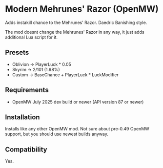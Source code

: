 # Modern Mehrunes' Razor (OpenMW)

Adds instakill chance to the Mehrunes' Razor. Daedric Banishing style.

The mod doesnt change the Mehrunes' Razor in any way, it just adds additional Lua script for it.

## Presets
- Oblivion -> PlayerLuck * 0.05
- Skyrim -> 2/101 (1.98%)
- Custom -> BaseChance + PlayerLuck * LuckModifier

## Requirements
- OpenMW July 2025 dev build or newer (API version 87 or newer)

## Installation
Installs like any other OpenMW mod. Not sure about pre-0.49 OpenMW support, but you should use newest builds anyway.

## Compatibility
Yes.